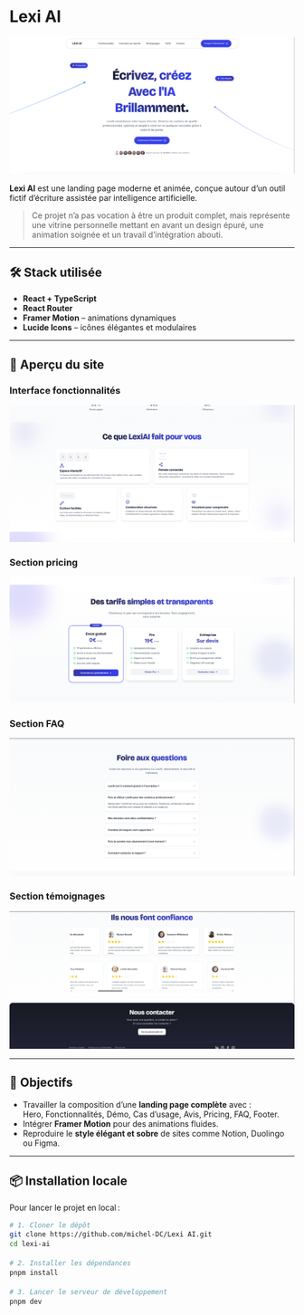 # Lexi AI

![Hero Preview](./readme/1.png)

**Lexi AI** est une landing page moderne et animée, conçue autour d’un outil fictif d’écriture assistée par intelligence artificielle.

> Ce projet n’a pas vocation à être un produit complet, mais représente une vitrine personnelle mettant en avant un design épuré, une animation soignée et un travail d’intégration abouti.

---

## 🛠 Stack utilisée

- **React + TypeScript**
- **React Router**
- **Framer Motion** – animations dynamiques
- **Lucide Icons** – icônes élégantes et modulaires

---

## 📸 Aperçu du site

### Interface fonctionnalités

![Features Section](./readme/2.png)

### Section pricing

![Animated UI](./readme/3.png)

### Section FAQ

![FAQ Section](./readme/5.png)

### Section témoignages

![Testimonials](./readme/4.png)

---

## 🚀 Objectifs

- Travailler la composition d’une **landing page complète** avec :  
  Hero, Fonctionnalités, Démo, Cas d’usage, Avis, Pricing, FAQ, Footer.
- Intégrer **Framer Motion** pour des animations fluides.
- Reproduire le **style élégant et sobre** de sites comme Notion, Duolingo ou Figma.

---

## 📦 Installation locale

Pour lancer le projet en local :

```bash
# 1. Cloner le dépôt
git clone https://github.com/michel-DC/Lexi AI.git
cd lexi-ai

# 2. Installer les dépendances
pnpm install

# 3. Lancer le serveur de développement
pnpm dev
```

